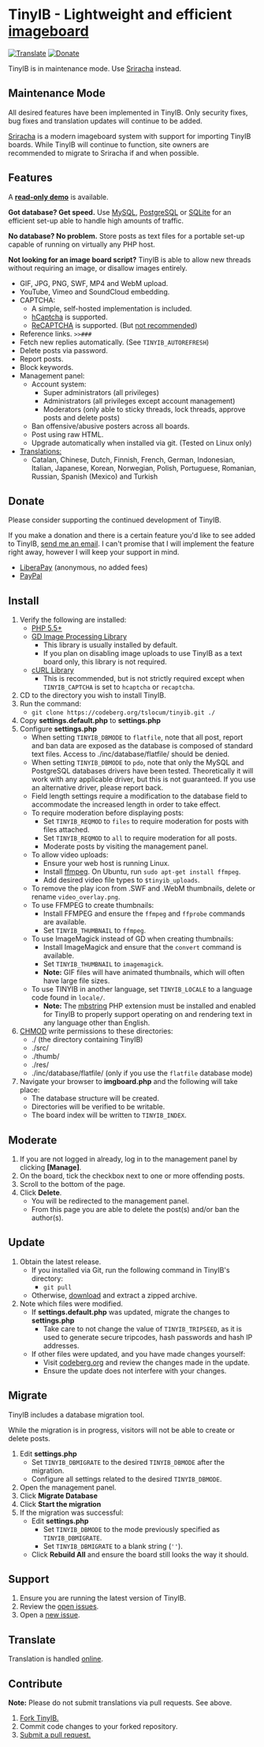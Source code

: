 # TinyIB - Lightweight and efficient [imageboard](https://en.wikipedia.org/wiki/Imageboard)
[![Translate](https://translate.codeberg.org/widget/tinyib/tinyib/svg-badge.svg)](https://translate.codeberg.org/projects/tinyib/tinyib/)
[![Donate](https://img.shields.io/liberapay/receives/rocket9labs.com.svg?logo=liberapay)](https://liberapay.com/rocket9labs.com)

TinyIB is in maintenance mode. Use [Sriracha](https://codeberg.org/tslocum/sriracha) instead.

## Maintenance Mode

All desired features have been implemented in TinyIB. Only security fixes, bug
fixes and translation updates will continue to be added.

[Sriracha](https://codeberg.org/tslocum/sriracha) is a modern imageboard system
with support for importing TinyIB boards. While TinyIB will continue to function,
site owners are recommended to migrate to Sriracha if and when possible.

## Features

A [**read-only demo**](https://tinyib.rocket9labs.com) is available.

**Got database? Get speed.**  Use [MySQL](https://mysql.com), [PostgreSQL](https://www.postgresql.org) or [SQLite](https://sqlite.org) for an efficient set-up able to handle high amounts of traffic.

**No database?  No problem.**  Store posts as text files for a portable set-up capable of running on virtually any PHP host.

**Not looking for an image board script?**  TinyIB is able to allow new threads without requiring an image, or disallow images entirely.

 - GIF, JPG, PNG, SWF, MP4 and WebM upload.
 - YouTube, Vimeo and SoundCloud embedding.
 - CAPTCHA:
   - A simple, self-hosted implementation is included.
   - [hCaptcha](https://hcaptcha.com) is supported.
   - [ReCAPTCHA](https://www.google.com/recaptcha/about/) is supported. (But [not recommended](https://nearcyan.com/you-probably-dont-need-recaptcha/))
 - Reference links. `>>###`
 - Fetch new replies automatically. (See `TINYIB_AUTOREFRESH`)
 - Delete posts via password.
 - Report posts.
 - Block keywords.
 - Management panel:
   - Account system:
     - Super administrators (all privileges)
     - Administrators (all privileges except account management)
     - Moderators (only able to sticky threads, lock threads, approve posts and delete posts)
   - Ban offensive/abusive posters across all boards.
   - Post using raw HTML.
   - Upgrade automatically when installed via git.  (Tested on Linux only)
 - [Translations:](https://translate.codeberg.org/projects/tinyib/tinyib/)
   - Catalan, Chinese, Dutch, Finnish, French, German, Indonesian, Italian, Japanese, Korean, Norwegian, Polish, Portuguese, Romanian, Russian, Spanish (Mexico) and Turkish

## Donate

Please consider supporting the continued development of TinyIB.

If you make a donation and there is a certain feature you'd like to see added to
TinyIB, <a href="mailto:trevor@rocket9labs.com">send me an email</a>. I can't
promise that I will implement the feature right away, however I will keep your
support in mind.

- [LiberaPay](https://liberapay.com/rocket9labs.com) (anonymous, no added fees)
- [PayPal](https://www.paypal.com/cgi-bin/webscr?cmd=_s-xclick&hosted_button_id=TEP9HT98XK7QA)

## Install

 1. Verify the following are installed:
    - [PHP 5.5+](https://php.net)
    - [GD Image Processing Library](https://php.net/gd)
      - This library is usually installed by default.
      - If you plan on disabling image uploads to use TinyIB as a text board only, this library is not required.
     - [cURL Library](https://www.php.net/manual/en/book.curl.php)
       - This is recommended, but is not strictly required except when `TINYIB_CAPTCHA` is set to `hcaptcha` or `recaptcha`.
 2. CD to the directory you wish to install TinyIB.
 3. Run the command:
    - `git clone https://codeberg.org/tslocum/tinyib.git ./`
 4. Copy **settings.default.php** to **settings.php**
 5. Configure **settings.php**
    - When setting ``TINYIB_DBMODE`` to ``flatfile``, note that all post, report and ban data are exposed as the database is composed of standard text files.  Access to ./inc/database/flatfile/ should be denied.
    - When setting ``TINYIB_DBMODE`` to ``pdo``, note that only the MySQL and PostgreSQL databases drivers have been tested. Theoretically it will work with any applicable driver, but this is not guaranteed.  If you use an alternative driver, please report back.
    - Field length settings require a modification to the database field to accommodate the increased length in order to take effect.
    - To require moderation before displaying posts:
      - Set ``TINYIB_REQMOD`` to ``files`` to require moderation for posts with files attached.
      - Set ``TINYIB_REQMOD`` to ``all`` to require moderation for all posts.
      - Moderate posts by visiting the management panel.
    - To allow video uploads:
      - Ensure your web host is running Linux.
      - Install [ffmpeg](https://ffmpeg.org).  On Ubuntu, run ``sudo apt-get install ffmpeg``.
      - Add desired video file types to ``$tinyib_uploads``.
    - To remove the play icon from .SWF and .WebM thumbnails, delete or rename `video_overlay.png`.
    - To use FFMPEG to create thumbnails:
        - Install FFMPEG and ensure  the ``ffmpeg`` and ``ffprobe`` commands are available.
        - Set ``TINYIB_THUMBNAIL`` to ``ffmpeg``.
    - To use ImageMagick instead of GD when creating thumbnails:
      - Install ImageMagick and ensure that the ``convert`` command is available.
      - Set ``TINYIB_THUMBNAIL`` to ``imagemagick``.
      - **Note:** GIF files will have animated thumbnails, which will often have large file sizes.
    - To use TINYIB in another language, set ``TINYIB_LOCALE`` to a language code found in `locale/`.
      - **Note:** The [mbstring](https://www.php.net/manual/en/book.mbstring.php) PHP extension must be installed and enabled for TinyIB to properly support operating on and rendering text in any language other than English.
 6. [CHMOD](https://en.wikipedia.org/wiki/Chmod) write permissions to these directories:
    - ./ (the directory containing TinyIB)
    - ./src/
    - ./thumb/
    - ./res/
    - ./inc/database/flatfile/ (only if you use the ``flatfile`` database mode)
 7. Navigate your browser to **imgboard.php** and the following will take place:
    - The database structure will be created.
    - Directories will be verified to be writable.
    - The board index will be written to ``TINYIB_INDEX``.

## Moderate

 1. If you are not logged in already, log in to the management panel by clicking **[Manage]**.
 2. On the board, tick the checkbox next to one or more offending posts.
 3. Scroll to the bottom of the page.
 4. Click **Delete**.
    - You will be redirected to the management panel.
    - From this page you are able to delete the post(s) and/or ban the author(s).

## Update

 1. Obtain the latest release.
    - If you installed via Git, run the following command in TinyIB's directory:
      - `git pull`
    - Otherwise, [download](https://codeberg.org/tslocum/tinyib/archive/master.zip) and extract a zipped archive.
 2. Note which files were modified.
    - If **settings.default.php** was updated, migrate the changes to **settings.php**
      - Take care to not change the value of `TINYIB_TRIPSEED`, as it is used to generate secure tripcodes, hash passwords and hash IP addresses.
    - If other files were updated, and you have made changes yourself:
      - Visit [codeberg.org](https://codeberg.org/tslocum/tinyib) and review the changes made in the update.
      - Ensure the update does not interfere with your changes.

## Migrate

TinyIB includes a database migration tool.

While the migration is in progress, visitors will not be able to create or delete posts.

 1. Edit **settings.php**
    - Set ``TINYIB_DBMIGRATE`` to the desired ``TINYIB_DBMODE`` after the migration.
    - Configure all settings related to the desired ``TINYIB_DBMODE``.
 2. Open the management panel.
 3. Click **Migrate Database**
 4. Click **Start the migration**
 5. If the migration was successful:
    - Edit **settings.php**
      - Set ``TINYIB_DBMODE`` to the mode previously specified as ``TINYIB_DBMIGRATE``.
      - Set ``TINYIB_DBMIGRATE`` to a blank string (``''``).
    - Click **Rebuild All** and ensure the board still looks the way it should.

## Support

 1. Ensure you are running the latest version of TinyIB.
 2. Review the [open issues](https://codeberg.org/tslocum/tinyib/issues).
 3. Open a [new issue](https://codeberg.org/tslocum/tinyib/issues/new).

## Translate

Translation is handled [online](https://translate.codeberg.org/projects/tinyib/tinyib/).

## Contribute

**Note:** Please do not submit translations via pull requests.  See above.

 1. [Fork TinyIB.](https://codeberg.org/tslocum/tinyib/fork)
 2. Commit code changes to your forked repository.
 3. [Submit a pull request.](https://codeberg.org/tslocum/tinyib/pulls)
